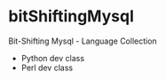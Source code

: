 bitShiftingMysql
================

Bit-Shifting Mysql - Language Collection
- Python dev class
- Perl dev class
